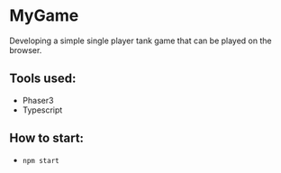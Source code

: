 # MyGame
Developing a simple single player tank game that can be played on the browser.

Tools used:
-----------

- Phaser3
- Typescript

How to start:
--------------
- `npm start`
